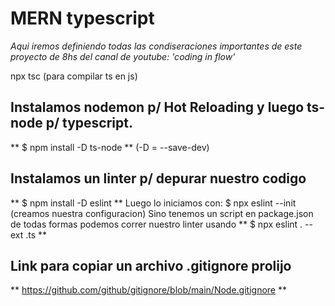 # MERN typescript
*Aqui iremos definiendo todas las condiseraciones importantes de este proyecto de 8hs del canal de youtube: 'coding in flow'*

npx tsc (para compilar ts en js)

## Instalamos nodemon p/ Hot Reloading y luego ts-node p/ typescript.
** $ npm install -D ts-node ** (-D = --save-dev)

## Instalamos un linter p/ depurar nuestro codigo
** $ npm install -D eslint **
Luego lo iniciamos con: $ npx eslint --init (creamos nuestra configuracion)
Sino tenemos un script en package.json de todas formas podemos correr nuestro linter usando
** $ npx eslint . --ext .ts **

## Link para copiar un archivo .gitignore prolijo
** https://github.com/github/gitignore/blob/main/Node.gitignore **